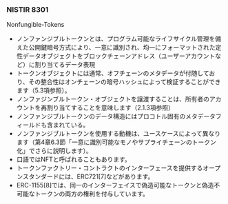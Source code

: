 ### NISTIR 8301

Nonfungible-Tokens
- ノンファンジブルトークンとは、プログラム可能なライフサイクル管理を備えた公開鍵暗号方式により、一意に識別され、均一にフォーマットされた定性データオブジェクトをブロックチェーンアドレス（ユーザーアカウントなど）に割り当てるデータ表現
- トークンオブジェクトには通常、オフチェーンのメタデータが付随しており、その整合性はオンチェーンの暗号ハッシュによって検証することができます（5.3項参照）。
- ノンファジンブルトークン・オブジェクトを譲渡することは、所有者のアカウントを再割り当てすることを意味します（2.1.3項参照）
- ノンファンジブルトークンのデータ構造にはプロコトル固有のメタデータフィールドも含まれている。
- ノンファンジブルトークンを使用する動機は、ユースケースによって異なります（第4章6.3節「一意に識別可能なモノやサプライチェーンのトークン化」でさらに説明します）。
- 口語ではNFTと呼ばれることもあります。
- トークンファクトリー・コントラクトのインターフェースを提供するオープンスタンダードには、ERC721[7]などがあります。
- ERC-1155[8]では、同一のインターフェイスで偽造可能なトークンと偽造不可能なトークンの両方の権利を付与しています。